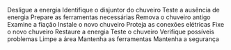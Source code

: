 Desligue a energia
Identifique o disjuntor do chuveiro
Teste a ausência de energia
Prepare as ferramentas necessárias
Remova o chuveiro antigo
Examine a fiação
Instale o novo chuveiro
Proteja as conexões elétricas
Fixe o novo chuveiro
Restaure a energia
Teste o chuveiro
Verifique possíveis problemas
Limpe a área
Mantenha as ferramentas
Mantenha a segurança
